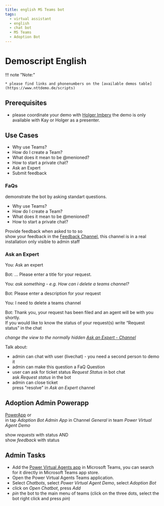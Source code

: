 ```yaml
---
title: english MS Teams bot
tags:
  - virtual assistant
  - english
  - chat bot
  - MS Teams
  - Adoption Bot
---
```


# Demoscript English

!!! note "Note:"

    * please find links and phonenumbers on the [available demos table](https://www.nttdemo.de/scripts)

## Prerequisites
  - please coordinate your demo with [Holger Imbery](holger.imbery@global.ntt) the demo is only available with Kay or Holger as a presenter.
     
## Use Cases
  - Why use Teams?
  - How do I create a Team?
  - What does it mean to be @menioned?
  - How to start a private chat?
  - Ask an Expert
  - Submit feedback

### FaQs
 demonstrate the bot by asking standart questions.
  - Why use Teams?
  - How do I create a Team?
  - What does it mean to be @menioned?
  - How to start a private chat?

Provide feedback when asked to to so   
show your feedback in the [Feedback Channel](https://teams.microsoft.com/l/channel/19%3a96daaaa872144d37bc7ee0dda7335f51%40thread.tacv2/User%2520Feedback?groupId=5c9297ab-bb81-48f5-869a-0bb06d597eb4&tenantId=81814973-9a47-4fb4-8feb-139dcaef5bc8), this channel is in a real installation only visible to admin staff


### Ask an Expert
  You: Ask an expert

  Bot: ... Please enter a title for your request.

  You: *ask something - e.g. How can i delete a teams channel?*

  Bot: Please enter a description for your request

  You: I need to delete a teams channel

  Bot: 
  Thank you, your request has been filed and an agent will be with you shortly.    
  If you would like to know the status of your request(s) write “Request status” in the chat   

  *change the view to the normally hidden [Ask an Expert - Channel](https://teams.microsoft.com/l/channel/19%3afd70d94ddada4839bea37d207c6f2ac7%40thread.tacv2/Ask%2520an%2520Expert?groupId=5c9297ab-bb81-48f5-869a-0bb06d597eb4&tenantId=81814973-9a47-4fb4-8feb-139dcaef5bc8)*

  Talk about:

  - admin can chat with user (livechat) - you need a second person to demo it
  - admin can make this question a FaQ Question
  - user can ask for ticket status *Request Status* in bot chat   
    ask *Request status* in the bot
  - admin can close ticket   
    press "resolve" in *Ask an Expert* channel
    
## Adoption Admin Powerapp
[PowerApp](https://apps.powerapps.com/play/36e9cac5-2e5c-4f90-9782-8eabf928f2ee?tenantId=81814973-9a47-4fb4-8feb-139dcaef5bc8&hint=a89da10d-401d-41e9-b619-2c1e39a689ee) or   
in tap *Adoption Bot Admin App* in Channel *General* in team *Power Virtual Agent Demo*

show *requests* with status AND   
show *feedback* with status




## Admin Tasks
  - Add the [Power Virtual Agents app](https://teams.microsoft.com/l/app/1850b8bb-76ac-411c-9637-08f7d1812d35?source=store-copy-link) in Microsoft Teams, you can search for it directly in Microsoft Teams app store.
  - Open the Power Virtual Agents Teams application.
  - Select *Chatbots*, select *Power Virtual Agent Demo*, select *Adoption Bot*
  - click on *Open Chatbot*, press *Add*
  - *pin* the bot to the main menu of teams (click on the three dots, select the bot right click and press *pin*)

    





   

